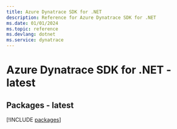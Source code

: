 ```yaml
---
title: Azure Dynatrace SDK for .NET
description: Reference for Azure Dynatrace SDK for .NET
ms.date: 01/01/2024
ms.topic: reference
ms.devlang: dotnet
ms.service: dynatrace
---
```

# Azure Dynatrace SDK for .NET - latest
## Packages - latest
[!INCLUDE [packages](dynatrace-index.md)]